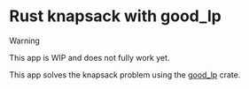 # Rust knapsack with good_lp

> [!WARNING]
> This app is WIP and does not fully work yet.

This app solves the knapsack problem using the [good_lp](https://crates.io/crates/good_lp) crate.
